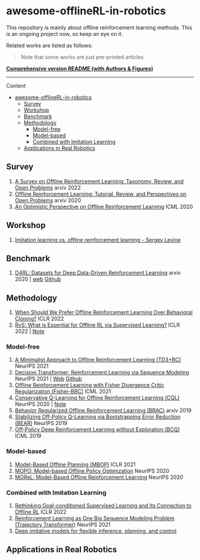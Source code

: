 # awesome-offlineRL-in-robotics

This repository is mainly about offline reinforcement learning methods. This is an ongoing project now, so keep an eye on it.

Related works are listed as follows:

> Note that some works are just pre-printed articles.

**[Comprehensive version README (with Authors & Figures)](./Comprehensive_readme.md)**

---

Content

- [awesome-offlineRL-in-robotics](#awesome-offlinerl-in-robotics)
  - [Survey](#survey)
  - [Workshop](#workshop)
  - [Benchmark](#benchmark)
  - [Methodology](#methodology)
    - [Model-free](#model-free)
    - [Model-based](#model-based)
    - [Combined with Imitation Learning](#combined-with-imitation-learning)
  - [Applications in Real Robotics](#applications-in-real-robotics)

## Survey

1. [A Survey on Offline Reinforcement Learning: Taxonomy, Review, and Open Problems](https://arxiv.org/pdf/2203.01387.pdf) arxiv 2022
1. [Offline Reinforcement Learning: Tutorial, Review, and Perspectives on Open Problems](https://arxiv.org/pdf/2005.01643.pdf) arxiv 2020
1. [An Optimistic Perspective on Offline Reinforcement Learning](http://proceedings.mlr.press/v119/agarwal20c/agarwal20c.pdf) ICML 2020

## Workshop 
1. [Imitation learning vs. offline reinforcement learning - Sergey Levine](https://www.youtube.com/watch?v=sVPm7zOrBxM)


## Benchmark

1. [D4RL: Datasets for Deep Data-Driven Reinforcement Learning](https://arxiv.org/pdf/2004.07219.pdf) arxiv 2020 | [web](https://sites.google.com/view/d4rl/) [Github](https://github.com/rail-berkeley/d4rl)



## Methodology
1. [When Should We Prefer Offline Reinforcement Learning Over Behavioral Cloning?](https://arxiv.org/pdf/2204.05618.pdf) ICLR 2022
2. [RvS: What is Essential for Offline RL via Supervised Learning?](https://arxiv.org/pdf/2112.10751.pdf) ICLR 2022 | [Note](./Notes/RvS.md)

### Model-free

1. [A Minimalist Approach to Offline Reinforcement Learning (TD3+BC)](https://proceedings.neurips.cc/paper/2021/file/a8166da05c5a094f7dc03724b41886e5-Paper.pdf) NeurIPS 2021
2. [Decision Transformer: Reinforcement Learning via Sequence Modeling](https://arxiv.org/pdf/2106.01345.pdf) NeurIPS 2021 | [Web](https://sites.google.com/berkeley.edu/decision-transformer) [Github](https://github.com/kzl/decision-transformer)
3. [Offline Reinforcement Learning with Fisher Divergence Critic Regularization (Fisher-BRC)](http://proceedings.mlr.press/v139/kostrikov21a/kostrikov21a.pdf) ICML 2021
4. [Conservative Q-Learning for Offline Reinforcement Learning (CQL)](https://proceedings.neurips.cc/paper/2020/file/0d2b2061826a5df3221116a5085a6052-Paper.pdf) NeurIPS 2020 | [Note](Notes/CQL.md)
5. [Behavior Regularized Offline Reinforcement Learning (BRAC)](https://arxiv.org/pdf/1911.11361.pdf) arxiv 2019
6. [Stabilizing Off-Policy Q-Learning via Bootstrapping Error Reduction (BEAR)](https://arxiv.org/pdf/1906.00949.pdf) NeurIPS 2019
7. [Off-Policy Deep Reinforcement Learning without Exploration (BCQ)](https://arxiv.org/pdf/1812.02900.pdf) ICML 2019


### Model-based

1. [Model-Based Offline Planning (MBOP)](https://arxiv.org/pdf/2008.05556.pdf) ICLR 2021
2. [MOPO: Model-based Offline Policy Optimization](https://proceedings.neurips.cc/paper/2020/file/a322852ce0df73e204b7e67cbbef0d0a-Paper.pdf) NeurIPS 2020
3. [MOReL: Model-Based Offline Reinforcement Learning](https://proceedings.neurips.cc/paper/2020/file/f7efa4f864ae9b88d43527f4b14f750f-Paper.pdf) NeurIPS 2020


### Combined with Imitation Learning
1. [Rethinking Goal-conditioned Supervised Learning and Its Connection to Offline RL](https://arxiv.org/pdf/2202.04478.pdf) ICLR 2022
2. [Reinforcement Learning as One Big Sequence Modeling Problem (Trajectory Transformer)](https://openreview.net/pdf?id=AfDCOISXx1T) NeurIPS 2021
3. [Deep imitative models for flexible inference, planning, and control](https://arxiv.org/pdf/1810.06544.pdf)


## Applications in Real Robotics
